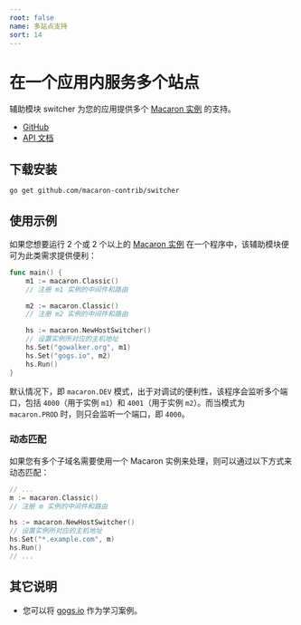 ```yaml
---
root: false
name: 多站点支持
sort: 14
---
```


# 在一个应用内服务多个站点

辅助模块 switcher 为您的应用提供多个 [Macaron 实例](../intro/core_concepts#macaron-%E5%AE%9E%E4%BE%8B) 的支持。

- [GitHub](https://github.com/macaron-contrib/switcher)
- [API 文档](https://gowalker.org/github.com/macaron-contrib/switcher)

## 下载安装

	go get github.com/macaron-contrib/switcher
	
## 使用示例

如果您想要运行 2 个或 2 个以上的 [Macaron 实例](../intro/core_concepts#macaron-%E5%AE%9E%E4%BE%8B) 在一个程序中，该辅助模块便可为此类需求提供便利：

```go
func main() {
	m1 := macaron.Classic()
	// 注册 m1 实例的中间件和路由

	m2 := macaron.Classic()
	// 注册 m2 实例的中间件和路由

	hs := macaron.NewHostSwitcher()
	// 设置实例所对应的主机地址
	hs.Set("gowalker.org", m1)
	hs.Set("gogs.io", m2)
	hs.Run()
}
```

默认情况下，即 `macaron.DEV` 模式，出于对调试的便利性，该程序会监听多个端口，包括 `4000`（用于实例 `m1`）和 `4001`（用于实例 `m2`）。而当模式为 `macaron.PROD` 时，则只会监听一个端口，即 `4000`。

### 动态匹配

如果您有多个子域名需要使用一个 Macaron 实例来处理，则可以通过以下方式来动态匹配：

```go
// ...
m := macaron.Classic()
// 注册 m 实例的中间件和路由

hs := macaron.NewHostSwitcher()
// 设置实例所对应的主机地址
hs.Set("*.example.com", m)
hs.Run()
// ...
```

## 其它说明

- 您可以将 [gogs.io](https://github.com/gogits/gogsweb) 作为学习案例。